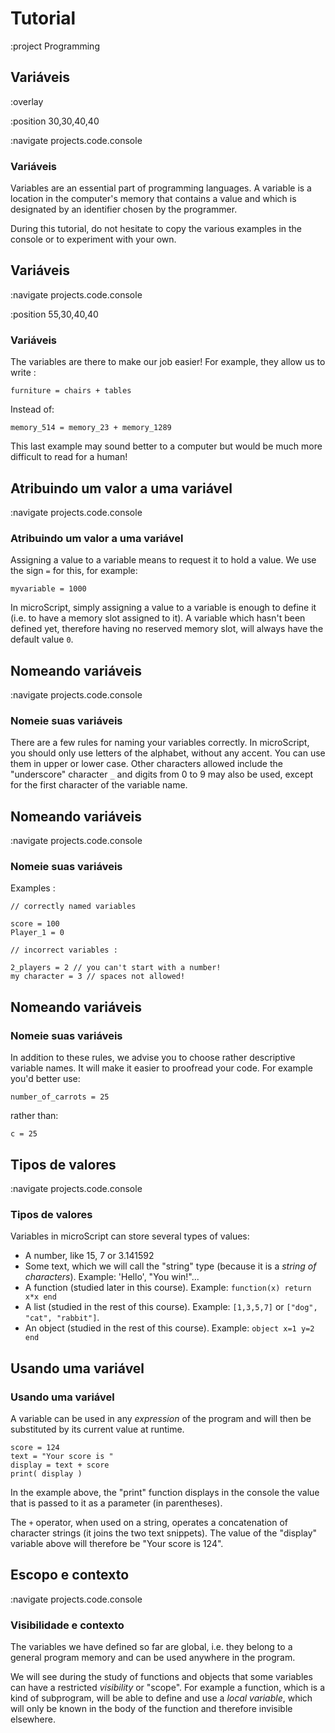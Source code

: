 # Tutorial

:project Programming

## Variáveis

:overlay

:position 30,30,40,40

:navigate projects.code.console

### Variáveis

Variables are an essential part of programming languages. A variable
is a location in the computer's memory that contains a value and which
is designated by an identifier chosen by the programmer.

During this tutorial, do not hesitate to copy the various examples in the console
or to experiment with your own.

## Variáveis

:navigate projects.code.console

:position 55,30,40,40

### Variáveis

The variables are there to make our job easier! For example, they allow us to
write :

```
furniture = chairs + tables
```

Instead of:

```
memory_514 = memory_23 + memory_1289
```

This last example may sound better to a computer but would be much more difficult
to read for a human!

## Atribuindo um valor a uma variável

:navigate projects.code.console

### Atribuindo um valor a uma variável

Assigning a value to a variable means to request it to hold a value. We use the
sign ```=``` for this, for example:

```
myvariable = 1000
```

In microScript, simply assigning a value to a variable is enough to define it
(i.e. to have a memory slot assigned to it). A variable which hasn't been defined
yet, therefore having no reserved memory slot, will always have the default value ```0```.

## Nomeando variáveis

:navigate projects.code.console

### Nomeie suas variáveis

There are a few rules for naming your variables correctly. In microScript, you should
only use letters of the alphabet, without any accent. You can use them in upper or lower case.
Other characters allowed include the "underscore" character ```_``` and digits from 0 to 9 may
also be used, except for the first character of the variable name.


## Nomeando variáveis

:navigate projects.code.console

### Nomeie suas variáveis

Examples :
```
// correctly named variables

score = 100
Player_1 = 0

// incorrect variables :

2_players = 2 // you can't start with a number!
my character = 3 // spaces not allowed!
```

## Nomeando variáveis

### Nomeie suas variáveis

In addition to these rules, we advise you to choose rather
descriptive variable names. It will make it easier to proofread your code.
For example you'd better use:

```
number_of_carrots = 25
```

rather than:

```
c = 25
```

## Tipos de valores

:navigate projects.code.console

### Tipos de valores

Variables in microScript can store several types of values:

* A number, like 15, 7 or 3.141592
* Some text, which we will call the "string" type (because it is a *string of characters*). Example: 'Hello',
"You win!"...
* A function (studied later in this course). Example: ```function(x) return x*x end```
* A list (studied in the rest of this course). Example: ```[1,3,5,7]``` or ```["dog", "cat", "rabbit"]```.
* An object (studied in the rest of this course). Example: ```object x=1 y=2 end```

## Usando uma variável

### Usando uma variável

A variable can be used in any *expression* of the program and will then be
substituted by its current value at runtime.

```
score = 124
text = "Your score is "
display = text + score
print( display )
```

In the example above, the "print" function displays in the console the value
that is passed to it as a parameter (in parentheses).

The ```+``` operator, when used on a string, operates a
concatenation of character strings (it joins the two text snippets). The value
of the "display" variable above will therefore be "Your score is 124".

## Escopo e contexto

:navigate projects.code.console

### Visibilidade e contexto

The variables we have defined so far are global, i.e. they
belong to a general program memory and can be used anywhere in the program.

We will see during the study of functions and objects that some variables can have
a restricted *visibility* or "scope". For example a function, which is a kind of subprogram,
will be able to define and use a *local variable*, which will only be known in the body
of the function and therefore invisible elsewhere.
